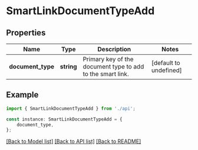 # SmartLinkDocumentTypeAdd


## Properties

Name | Type | Description | Notes
------------ | ------------- | ------------- | -------------
**document_type** | **string** | Primary key of the document type to add to the smart link. | [default to undefined]

## Example

```typescript
import { SmartLinkDocumentTypeAdd } from './api';

const instance: SmartLinkDocumentTypeAdd = {
    document_type,
};
```

[[Back to Model list]](../README.md#documentation-for-models) [[Back to API list]](../README.md#documentation-for-api-endpoints) [[Back to README]](../README.md)
